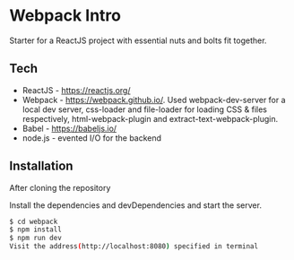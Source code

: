 # Webpack Intro

Starter for a ReactJS project with essential nuts and bolts fit together.

## Tech

* ReactJS - https://reactjs.org/
* Webpack - https://webpack.github.io/. Used webpack-dev-server for a local dev server, css-loader and file-loader for loading CSS & files respectively, html-webpack-plugin and extract-text-webpack-plugin.
* Babel - https://babeljs.io/
* node.js - evented I/O for the backend

## Installation

After cloning the repository

Install the dependencies and devDependencies and start the server.

```sh
$ cd webpack
$ npm install
$ npm run dev 
Visit the address(http://localhost:8080) specified in terminal
```

